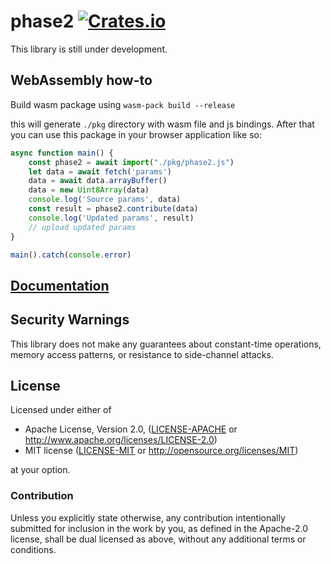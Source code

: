 # phase2 [![Crates.io](https://img.shields.io/crates/v/phase2.svg)](https://crates.io/crates/phase2) #

This library is still under development.

## WebAssembly how-to

Build wasm package using `wasm-pack build --release`

this will generate `./pkg` directory with wasm file and js bindings. After that you 
can use this package in your browser application like so:

```js
async function main() {
    const phase2 = await import("./pkg/phase2.js")
    let data = await fetch('params')
    data = await data.arrayBuffer()
    data = new Uint8Array(data)
    console.log('Source params', data)
    const result = phase2.contribute(data)
    console.log('Updated params', result)
    // upload updated params
}

main().catch(console.error)
``` 

## [Documentation](https://docs.rs/phase2/)

## Security Warnings

This library does not make any guarantees about constant-time operations, memory access patterns, or resistance to side-channel attacks.

## License

Licensed under either of

 * Apache License, Version 2.0, ([LICENSE-APACHE](LICENSE-APACHE) or http://www.apache.org/licenses/LICENSE-2.0)
 * MIT license ([LICENSE-MIT](LICENSE-MIT) or http://opensource.org/licenses/MIT)

at your option.

### Contribution

Unless you explicitly state otherwise, any contribution intentionally
submitted for inclusion in the work by you, as defined in the Apache-2.0
license, shall be dual licensed as above, without any additional terms or
conditions.
